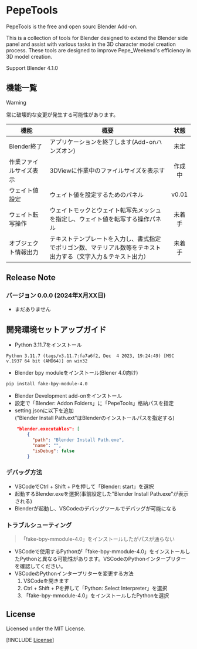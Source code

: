 # PepeTools

PepeTools is the free and open sourc Blender Add-on.

This is a collection of tools for Blender designed to extend the Blender side panel and assist with various tasks in the 3D character model creation process. These tools are designed to improve Pepe_Weekend's efficiency in 3D model creation.

Support Blender 4.1.0

## 機能一覧

> [!WARNING]
> 常に破壊的な変更が発生する可能性があります。

|機能            |概要                               |状態     |
|----------------|-----------------------------------|:-------:|
|Blender終了 | アプリケーションを終了します(Add-onハンズオン) | 未定 |
|作業ファイルサイズ表示 | 3DViewに作業中のファイルサイズを表示す | 作成中 |
|ウェイト値設定 | ウェイト値を設定するためのパネル | v0.01 |
|ウェイト転写操作 | ウェイトモックとウェイト転写先メッシュを指定し、ウェイト値を転写する操作パネル | 未着手 |
|オブジェクト情報出力 | テキストテンプレートを入力し、書式指定でポリゴン数、マテリアル数等をテキスト出力する（文字入力＆テキスト出力） | 未着手 |

## Release Note

### バージョン 0.0.0 (2024年X月XX日)

- まだありません

## 開発環境セットアップガイド

- Python 3.11.7をインストール

``` plain
Python 3.11.7 (tags/v3.11.7:fa7a6f2, Dec  4 2023, 19:24:49) [MSC v.1937 64 bit (AMD64)] on win32
```

- Blender bpy moduleをインストール(Blener 4.0向け)

``` bash
pip install fake-bpy-module-4.0
```

- Blender Development add-onをインストール
- 設定で「Blender: Addon Folders」に「PepeTools」格納パスを指定
- setting.jsonに以下を追加  
  ("Blender Install Path.ext"はBlenderのインストールパスを指定する)

``` json
    "blender.executables": [
        {
          "path": "Blender Install Path.exe",
          "name": "",
          "isDebug": false
        }
```

### デバッグ方法

- VSCodeでCtrl + Shift + Pを押して「Blender: start」を選択
- 起動するBlender.exeを選択(事前設定した"Blender Install Path.exe"が表示される)
- Blenderが起動し、VSCodeのデバッグツールでデバッグが可能になる

### トラブルシューティング

> 「fake-bpy-mmodule-4.0」をインストールしたがパスが通らない

- VSCodeで使用するPythonが「fake-bpy-mmodule-4.0」をインストールしたPythonと異なる可能性があります。VSCodeのPythonインタープリターを確認してください。
- VSCodeのPythonインタープリターを変更する方法
  1. VSCodeを開きます
  2. Ctrl + Shift + Pを押して「Python: Select Interpreter」を選択
  3. 「fake-bpy-mmodule-4.0」をインストールしたPythonを選択

## License

Licensed under the MIT License.

[!INCLUDE [License](../LICENSE.md)]
